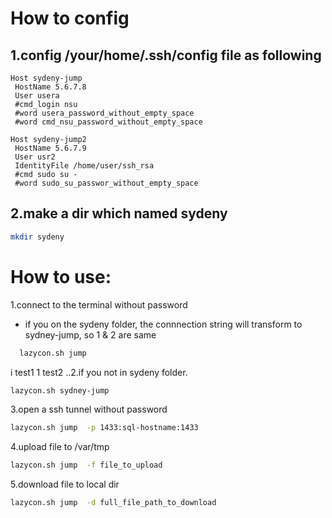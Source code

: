 How to config
===========================================================
1.config /your/home/.ssh/config file as following
----------------------------------------------------------
```ssh
Host sydeny-jump
 HostName 5.6.7.8
 User usera
 #cmd_login nsu
 #word usera_password_without_empty_space
 #word cmd_nsu_password_without_empty_space

Host sydeny-jump2
 HostName 5.6.7.9
 User usr2
 IdentityFile /home/user/ssh_rsa
 #cmd sudo su -
 #word sudo_su_passwor_without_empty_space

```
2.make a dir which named sydeny
----------------------------------------------------------
```bash
mkdir sydeny
```


How to use:
===========================================================
1.connect to the terminal without password
  * if you on the sydeny folder, the connnection string will transform to sydney-jump, so 1 & 2 are same
```bash
  lazycon.sh jump
```
  i test1
  1 test2
..2.if you not in sydeny folder.
```bash
lazycon.sh sydney-jump
```

3.open a ssh tunnel without password
```bash
lazycon.sh jump  -p 1433:sql-hostname:1433
```
4.upload file to /var/tmp
```bash
lazycon.sh jump  -f file_to_upload
```

5.download file to local dir
```bash
lazycon.sh jump  -d full_file_path_to_download
```
